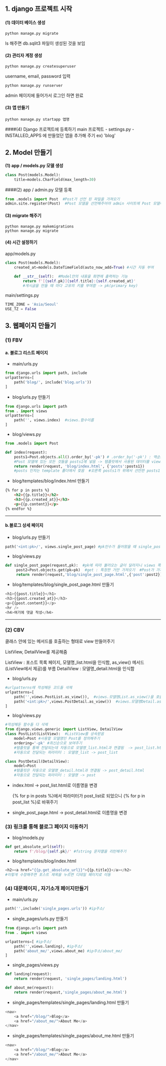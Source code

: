 ## 1. django 프로젝트 시작
#### (1) 데이터 베이스 생성
```
python manage.py migrate
```
ls 해주면 db.sqlit3 파일이 생성된 것을 보임

#### (2) 관리자 계정 생성
```
python manage.py createsuperuser
```
username, email, password 입력
```
python manage.py runserver
```
admin 페이지에 들어가서 로그인 하면 완료

#### (3) 앱 만들기
```
python manage.py startapp 앱명
```

####(4) Django 프로젝트에 등록하기
main 프로젝트 - settings.py - INSTALLED_APPS 에 만들었던 앱을 추가해 주기
ex) 'blog'

## 2. Model 만들기
**(1) app / models.py 모델 생성**
```py
class Post(models.Model):
    title=models.CharField(max_length=30)
```
####(2) app / admin.py 모델 등록
```py
from .models import Post  #Post가 선언 된 파일을 가져오기
admin.site.register(Post)  #Post 모델을 선언해주어야 admin 사이트에 Post 모델이 등록됨
```
#### (3) migrate 해주기 
```commandline
python manage.py makemigrations
python manage.py migrate
```
#### (4) 시간 설정하기
app/models.py
```py
class Post(models.Model):
    created_at=models.DateTimeField(auto_now_add=True) #시간 자동 부여
    
    def __str__(self):  #Model안의 내용을 화면에 출력하는 기능
        return f'[{self.pk}]{self.title}:{self.created_at}'  
        #게시글을 만들 때 마다 고유의 키를 부여함 -> pk(primary key)
```
main/settings.py
```py
TIME_ZONE = 'Asia/Seoul'
USE_TZ = False
```

## 3. 웹페이지 만들기
### (1) FBV
#### a. 블로그 리스트 페이지

- main/urls.py
```python
from django.urls import path, include 
urlpatterns=[
    path('blog/', include('blog.urls'))
]
```
- blog/urls.py 만들기
```python
from django.urls import path
from . import views
urlpatterns=[
    path('', views.index)  #views.함수이름
]
```

- blog/views.py
```python
from .models import Post

def index(request):
    posts1=Post.objects.all().order_by('-pk') # .order_by('-pk') : 역순으로 
    #Post 모델에 있는 모든 것들을 posts1에 넣음 -> 템플릿에서 사용된 데이터를 views에서 준비
    return render(request, 'blog/index.html', {'posts':posts1})
    #posts 인자는 template 폴더에서 찾음  #오른쪽 posts1가 위에서 선언한 posts1
```

- blog/templates/blog/index.html 만들기
```html
{% for p in posts %}
    <h2>{{p.title}}</h2>
    <h3>{{p.created_at}}</h3>
    <p>{{p.content}}</p>
{% endfor %}
```

---
#### b.블로그 상세 페이지
- blog/urls.py 만들기
```python
path('<int:pk>/', views.single_post_page) #pk인수가 들어왔을 때 single_post_page 함수 호출
```

- blog/views.py
```python
def single_post_page(request,pk):  #pk에 따라 불러오는 글이 달라지니 views 쪽에 pk도 전달해야 함
     post2=Post.objects.get(pk=pk)  #get : 특정한 거만 가져오기  #Post가 가지고 있는 필드 이름=위에서 받은 인자
     return render(request,'blog/single_post_page.html',{'post':post2})
```

- blog/templates/blog/single_post_page.html 만들기
```python
<h1>{{post.title}}</h1>
<h3>{{post.created_at}}</h3>
<p>{{post.content}}</p>
<hr />
<h4>여기에 댓글 작성</h4>
```


---
### (2) CBV
클래스 안에 있는 메서드를 호출하는 형태로 view 만들어주기

ListView, DetailView를 제공해줌

ListView : 포스트 목록 페이지, 모델명_list.html을 인식함, as_view() 메서드(ListView에서 제공)를 부름
DetailView : 모델명_detail.html을 인식함

- blog/urls.py
```python
#urlpatterns에 작성해둔 코드들 삭제 
urlpatterns=[
    path('',views.PostList.as_view()),  #views.모델명List.as_view()을 호출하기
    path('<int:pk>/',views.PostDetail.as_view())  #views.모델명Detail.as_view()을 호출하기
]
```
- blog/views.py
```python
#작성해둔 함수들 다 삭제
from django.views.generic import ListView, DetailView
class PostList(ListView):  #ListView를 상속받음
    model=Post #사용할 모델명인 Post를 정의해주기
    ordering='-pk' #최신순으로 보여주기
    #템플릿을 통해 전달되는데 자동으로 모델명_list.html과 연결됨  -> post_list.html
    #자동으로 전달되는 파라미터 : 모델명_list -> post_list

class PostDetail(DetailView):
    model=Post
    #템플릿은 자동으로 모델명_detail.html과 연결됨 -> post_detail.html
    #자동으로 전달되는 파라미터 : 모델명 -> post
```

- index.html -> post_list.html로 이름명을 변경

    {% for p in posts %}에서 파라미터가 post_list로 되었으니 {% for p in post_list %}로 바꿔주기


- single_post_page.html -> post_detail.html로 이름명을 변경

### (3) 링크를 통해 블로그 페이지 이동하기
- blog/models.py
```python
def get_absolute_url(self):
    return f'/blog/{self.pk}/' #fstring 문자열을 리턴해주기
```
- blog/templates/blog/index.html
```python
<h2><a href="{{p.get_absolute_url}}">{{p.title}}</a></h2> 
#이렇게 수정해주면 포스트 제목을 누르면 디테일 페이지로 이동
```

### (4) 대문페이지 , 자기소개 페이지만들기
- main/urls.py
```python
path('',include('single_pages.urls')) #ip주소/
```
- single_pages/urls.py 만들기
```python
from django.urls import path
from . import views

urlpatterns=[ #ip주소/
    path('',views.landing), #ip주소/
    path('about_me/',views.about_me) #ip주소/about_me/
]
```
- single_pages/views.py
```python
def landing(request):
    return render(request, 'single_pages/landing.html')

def about_me(request):
    return render(request,'single_pages/about_me.html')
```
- single_pages/templates/single_pages/landing.html 만들기
```python
<nav>
    <a href="/blog/">Blog</a>
    <a href="/about_me/">About Me</a>
</nav>
```
- single_pages/templates/single_pages/about_me.html 만들기
```python
<nav>
    <a href="/blog/">Blog</a>
    <a href="/about_me/">About Me</a>
</nav>
```